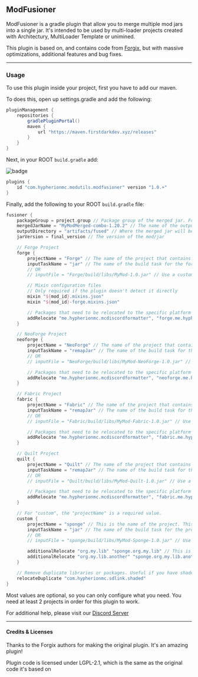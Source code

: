 ## ModFusioner

ModFusioner is a gradle plugin that allow you to merge multiple mod jars into a single jar. It's intended to be used by multi-loader projects created with Architectury, MultiLoader Template or unimined.

This plugin is based on, and contains code from [Forgix](https://github.com/PacifistMC/Forgix), but with massive optimizations, additional features and bug fixes.

***

### Usage

To use this plugin inside your project, first you have to add our maven.

To does this, open up settings.gradle and add the following:

```groovy
pluginManagement {
    repositories {
        gradlePluginPortal()
        maven {
            url "https://maven.firstdarkdev.xyz/releases"
        }
    }
}
```

Next, in your ROOT `build.gradle` add:

![badge](https://maven.firstdarkdev.xyz/api/badge/latest/releases/com/hypherionmc/modutils/modfusioner?color=40c14a&name=modfusioner)

```groovy
plugins {
    id "com.hypherionmc.modutils.modfusioner" version "1.0.+"
}
```

Finally, add the following to your ROOT `build.gradle` file:

```groovy
fusioner {
    packageGroup = project.group // Package group of the merged jar. For example com.mymod.awesome
    mergedJarName = "MyModMerged-combo-1.20.2" // The name of the output jar
    outputDirectory = "artifacts/fused" // Where the merged jar will be stored. Defaults to artifacts/fused
    jarVersion = final_version // The version of the mod/jar

    // Forge Project
    forge {
        projectName = "Forge" // The name of the project that contains the forge code
        inputTaskName = "jar" // The name of the build task for the forge project
        // OR
        // inputFile = "Forge/build/libs/MyMod-1.0.jar" // Use a custom jar input

        // Mixin configuration files
        // Only required if the plugin doesn't detect it directly
        mixin "${mod_id}.mixins.json"
        mixin "${mod_id}-forge.mixins.json"

        // Packages that need to be relocated to the specific platform
        addRelocate "me.hypherionmc.mcdiscordformatter", "forge.me.hypherionmc.mcdiscordformatter"
    }

    // NeoForge Project
    neoforge {
        projectName = "NeoForge" // The name of the project that contains the neoforge code
        inputTaskName = "remapJar" // The name of the build task for the neoforge project
        // OR
        // inputFile = "NeoForge/build/libs/MyMod-NeoForge-1.0.jar" // Use a custom jar input

        // Packages that need to be relocated to the specific platform
        addRelocate "me.hypherionmc.mcdiscordformatter", "neoforge.me.hypherionmc.mcdiscordformatter"
    }

    // Fabric Project
    fabric {
        projectName = "Fabric" // The name of the project that contains the fabric code
        inputTaskName = "remapJar" // The name of the build task for the fabric project
        // OR
        // inputFile = "Fabric/build/libs/MyMod-Fabric-1.0.jar" // Use a custom jar input

        // Packages that need to be relocated to the specific platform
        addRelocate "me.hypherionmc.mcdiscordformatter", "fabric.me.hypherionmc.mcdiscordformatter"
    }

    // Quilt Project
    quilt {
        projectName = "Quilt" // The name of the project that contains the quilt code
        inputTaskName = "remapJar" // The name of the build task for the quilt project
        // OR
        // inputFile = "Quilt/build/libs/MyMod-Quilt-1.0.jar" // Use a custom jar input

        // Packages that need to be relocated to the specific platform
        addRelocate "me.hypherionmc.mcdiscordformatter", "fabric.me.hypherionmc.mcdiscordformatter"
    }

    // For "custom", the "projectName" is a required value.
    custom {
        projectName = "sponge" // This is the name of the project. This is a required field.
        inputTaskName = "jar" // The name of the build task for the project
        // OR
        // inputFile = "sponge/build/libs/MyMod-Sponge-1.0.jar" // Use a custom jar input

        additionalRelocate "org.my.lib" "sponge.org.my.lib" // This is an important one to know. This is how you can remap additional packages such as libraries and stuff.
        additionalRelocate "org.my.lib.another" "sponge.org.my.lib.another"
    }

    // Remove duplicate libraries or packages. Useful if you have shaded libraries in your mod
    relocateDuplicate "com.hypherionmc.sdlink.shaded"
}
```

Most values are optional, so you can only configure what you need. You need at least 2 projects in order for this plugin to work.

For additional help, please visit our [Discord Server](https://discord.firstdark.dev)

***

#### Credits & Licenses

Thanks to the Forgix authors for making the original plugin. It's an amazing plugin!

Plugin code is licensed under LGPL-2.1, which is the same as the original code it's based on